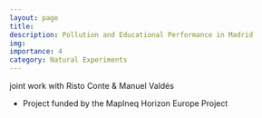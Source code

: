 ```yaml
---
layout: page
title:  
description: Pollution and Educational Performance in Madrid
img:
importance: 4
category: Natural Experiments
---
```


joint work with Risto Conte & Manuel Valdés

- Project funded by the MapIneq Horizon Europe Project
